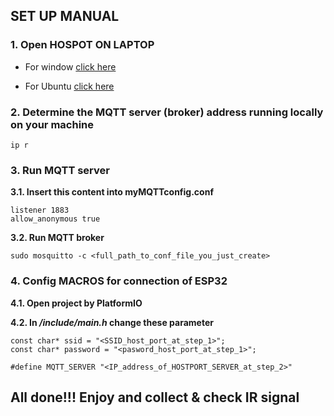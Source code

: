 ## SET UP MANUAL

### 1. Open HOSPOT ON LAPTOP

- For window [click here](https://support.microsoft.com/en-us/windows/use-your-windows-pc-as-a-mobile-hotspot-c89b0fad-72d5-41e8-f7ea-406ad9036b85)

- For Ubuntu [click here](https://help.ubuntu.com/stable/ubuntu-help/net-wireless-adhoc.html.en)

### 2. Determine the MQTT server (broker) address running locally on your machine

```
ip r
```

### 3. Run MQTT server

**3.1. Insert this content into myMQTTconfig.conf**

```
listener 1883
allow_anonymous true
```

**3.2. Run MQTT broker**

```
sudo mosquitto -c <full_path_to_conf_file_you_just_create>
```

### 4. Config MACROS for connection of ESP32

**4.1. Open project by PlatformIO**

**4.2. In _/include/main.h_ change these parameter**

```
const char* ssid = "<SSID_host_port_at_step_1>";
const char* password = "<pasword_host_port_at_step_1>";

#define MQTT_SERVER "<IP_address_of_HOSTPORT_SERVER_at_step_2>"
```

## All done!!! Enjoy and collect & check IR signal
